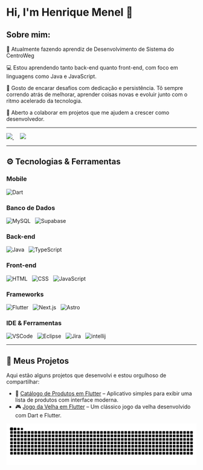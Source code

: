# Hi, I'm Henrique Menel 👋

## Sobre mim: 

💼 Atualmente fazendo aprendiz de Desenvolvimento de Sistema do CentroWeg

💻 Estou aprendendo tanto back-end quanto front-end, com foco em linguagens como Java e JavaScript.
 
🚀 Gosto de encarar desafios com dedicação e persistência. Tô sempre correndo atrás de melhorar, aprender coisas novas e evoluir junto com o ritmo acelerado da tecnologia.

🎯 Aberto a colaborar em projetos que me ajudem a crescer como desenvolvedor.

---

<div align="start">
  <a href="https://github.com/HenriqueECM">
    <img height="180em" src="https://github-readme-stats.vercel.app/api?username=HenriqueECM&show_icons=true&theme=dark&include_all_commits=true&count_private=true"/>
  </a>
  &nbsp;&nbsp;&nbsp; <!-- espaçamento entre as imagens -->
  <a href="https://github.com/HenriqueECM">
    <img height="180em" src="https://github-readme-stats.vercel.app/api/top-langs/?username=HenriqueECM&layout=compact&langs_count=6&theme=dark" />
  </a>
</div>

---

## ⚙️ Tecnologias & Ferramentas

### Mobile
<div align="start">
  <img alt="Dart" title="Dart" height="40" src="https://cdn.jsdelivr.net/gh/devicons/devicon@latest/icons/dart/dart-original.svg"/>
</div>

### Banco de Dados
<div align="start">
  <img alt="MySQL" title="MySQL" height="40" src="https://cdn.jsdelivr.net/gh/devicons/devicon@latest/icons/mysql/mysql-original.svg"/>
  &nbsp;
  <img alt="Supabase" title="Supabase" height="40" src="https://cdn.jsdelivr.net/gh/devicons/devicon@latest/icons/supabase/supabase-original.svg"/>
</div>

### Back-end
<div align="start">
  <img alt="Java" title="Java" height="40" src="https://cdn.jsdelivr.net/gh/devicons/devicon@latest/icons/java/java-original.svg"/>
 &nbsp;
  <img alt="TypeScript" title="TypeScript" height="40" src="https://cdn.jsdelivr.net/gh/devicons/devicon@latest/icons/typescript/typescript-original.svg"/>
</div>

### Front-end
<div align="start">
  <img alt="HTML" title="HTML5" height="40" src="https://cdn.jsdelivr.net/gh/devicons/devicon@latest/icons/html5/html5-original.svg"/>
  &nbsp;
  <img alt="CSS" title="CSS3" height="40" src="https://cdn.jsdelivr.net/gh/devicons/devicon@latest/icons/css3/css3-original.svg"/>
  &nbsp;
  <img alt="JavaScript" title="JavaScript" height="40" src="https://cdn.jsdelivr.net/gh/devicons/devicon@latest/icons/javascript/javascript-original.svg"/>
  
</div>

### Frameworks
<div align="start">
  <img alt="Flutter" title="Flutter" height="40" src="https://cdn.jsdelivr.net/gh/devicons/devicon@latest/icons/flutter/flutter-original.svg"/>
  &nbsp;
  <img alt="Next.js" title="Next.js" height="40" src="https://cdn.jsdelivr.net/gh/devicons/devicon@latest/icons/nextjs/nextjs-original.svg"/>
  &nbsp;
  <img alt="Astro" title="Astro" height="40" src="https://cdn.jsdelivr.net/gh/devicons/devicon@latest/icons/astro/astro-original.svg"/>
</div>

### IDE & Ferramentas
<div align="start">
  <img alt="VSCode" title="Visual Studio Code" height="40" src="https://cdn.jsdelivr.net/gh/devicons/devicon@latest/icons/vscode/vscode-original.svg"/>
  &nbsp;
  <img alt="Eclipse" title="Eclipse" height="40" src="https://cdn.jsdelivr.net/gh/devicons/devicon@latest/icons/eclipse/eclipse-original.svg"/>
  &nbsp;
  <img alt="Jira" title="Jira" height="40" src="https://cdn.jsdelivr.net/gh/devicons/devicon@latest/icons/jira/jira-original.svg"/>
  &nbsp;
  <img alt="intellij" title="intellij" height="40" src="https://cdn.jsdelivr.net/gh/devicons/devicon@latest/icons/intellij/intellij-original.svg" />
</div>

---

## 🌟 Meus Projetos

Aqui estão alguns projetos que desenvolvi e estou orgulhoso de compartilhar:

- 📱 [Catálogo de Produtos em Flutter](https://github.com/HenriqueECM/CatalogoProduto_flutter.git) – Aplicativo simples para exibir uma lista de produtos com interface moderna.
- 🎮 [Jogo da Velha em Flutter](https://github.com/HenriqueECM/jogoDaVelha_flutter.git) – Um clássico jogo da velha desenvolvido com Dart e Flutter.

<picture>
  <source media="(prefers-color-scheme: dark)" srcset="https://raw.githubusercontent.com/HenriqueECM/HenriqueECM/output/github-snake.svg" />
  <img alt="github-snake" src="https://raw.githubusercontent.com/HenriqueECM/HenriqueECM/output/github-snake.svg" />
</picture>
